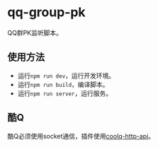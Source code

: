 # qq-group-pk

QQ群PK监听脚本。

## 使用方法

* 运行`npm run dev`，运行开发环境。
* 运行`npm run build`，编译脚本。
* 运行`npm run server`，运行服务。

## 酷Q

酷Q必须使用socket通信，插件使用[coolq-http-api](https://github.com/richardchien/coolq-http-api)。
